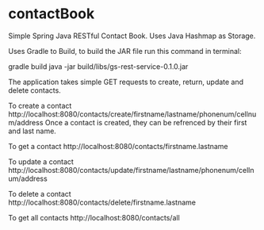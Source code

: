# contactBook
Simple Spring Java RESTful Contact Book. Uses Java Hashmap as Storage. 

Uses Gradle to Build, to build the JAR file run this command in terminal:

  gradle build
  java -jar build/libs/gs-rest-service-0.1.0.jar 
  
  
 The application takes simple GET requests to create, return, update and delete contacts. 
 
 To create a contact
   http://localhost:8080/contacts/create/firstname/lastname/phonenum/cellnum/address
 Once a contact is created, they can be refrenced by their first and last name.
 
 To get a contact
  http://localhost:8080/contacts/firstname.lastname
 
 To update a contact
  http://localhost:8080/contacts/update/firstname/lastname/phonenum/cellnum/address
 
 To delete a contact
  http://localhost:8080/contacts/delete/firstname.lastname
 
 To get all contacts
  http://localhost:8080/contacts/all
  

